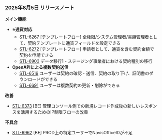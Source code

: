 ### 2025年8月5日 リリースノート

**メイン機能**
*   **⭐️通貨対応**
    *   [STL-6267](https://moneyforward.atlassian.net/browse/STL-6267) [テンプレートフロー] 全権限/システム管理者/書類管理者として、契約テンプレートに通貨フィールドを設定できる
    *   [STL-6272](https://moneyforward.atlassian.net/browse/STL-6272) [テンプレートフロー] 申請者として、通貨を含む契約金額で契約を申請できる
    *   [STL-6903](https://moneyforward.atlassian.net/browse/STL-6903) データ移行1 - ステージング事業者における契約種別の移行
*   **OpenAPIによる複数契約送信**
    *   [STL-6519](https://moneyforward.atlassian.net/browse/STL-6519) ユーザーは契約の確認・送信、契約の取り下げ、証明書のダウンロードができる
    *   [STL-6691](https://moneyforward.atlassian.net/browse/STL-6691) ユーザーは複数契約の更新・削除ができる

**改善**
*   [STL-6373](https://moneyforward.atlassian.net/browse/STL-6373) [BE] 管理コンソール側での新規レコード作成後の新しいレスポンスを活用するためのIP制限フローの改善

**不具合**
*   [STL-6962](https://moneyforward.atlassian.net/browse/STL-6962) [BE] PROD上の特定ユーザーでNavisOfficeIDが不足 